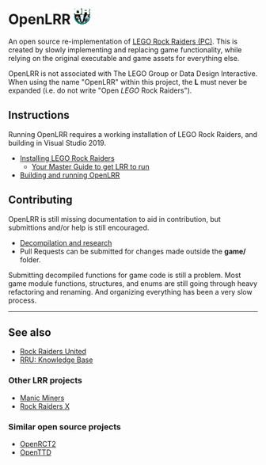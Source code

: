 # OpenLRR ![app icon](resources/logo/icon.png)

An open source re-implementation of [LEGO Rock Raiders (PC)][Wikipedia_LRR]. This is created by slowly implementing and replacing game functionality, while relying on the original executable and game assets for everything else.

OpenLRR is not associated with The LEGO Group or Data Design Interactive. When using the name "OpenLRR" within this project, the **L** must never be expanded (i.e. do not write "Open _LEGO_ Rock Raiders").


## Instructions

Running OpenLRR requires a working installation of LEGO Rock Raiders, and building in Visual Studio 2019.

* [Installing LEGO Rock Raiders][Wiki_RunningLRR]
    * [Your Master Guide to get LRR to run][Guide_Master]
* [Building and running OpenLRR][Wiki_RunningOpenLRR]


## Contributing

OpenLRR is still missing documentation to aid in contribution, but submittions and/or help is still encouraged.

* [Decompilation and research][Wiki_Decompiling]
* Pull Requests can be submitted for changes made outside the **game/** folder.

Submitting decompiled functions for game code is still a problem. Most game module functions, structures, and enums are still going through heavy refactoring and renaming. And organizing everything has been a very slow process.



***

## See also

* [Rock Raiders United][Page_RRU]
* [RRU: Knowledge Base][Page_RRUKB]

### Other LRR projects

* [Manic Miners][Project_ManicMiners]
* [Rock Raiders X][Project_RRX]

### Similar open source projects

* [OpenRCT2][Project_OpenRCT2]
* [OpenTTD][Project_OpenTTD]



<!-- REFERENCES -->

[Page_RRU]: <https://rockraidersunited.com/> "Rock Raiders United"
[Page_RRUKB]: <https://kb.rockraidersunited.com/Main_Page> "Rock Raiders United: Knowledge Base"

[Project_ManicMiners]: <https://manicminers.baraklava.com/> "Manic Miners: The Rock Raiders remake"
[Project_RRX]: <https://rockraidersx.com/> "Rock Raiders X - Rock Raiders recreated"

[Project_OpenRCT2]: <https://github.com/OpenRCT2/OpenRCT2> "An open source re-implementation of RollerCoaster Tycoon 2"
[Project_OpenTTD]: <https://github.com/OpenTTD/OpenTTD> "An open source simulation game based upon Transport Tycoon Deluxe"

[Wikipedia_LRR]: <https://wikipedia.org/wiki/Lego_Rock_Raiders_%28video_game%29> "Wikipedia: LEGO Rock Raiders (PC)"
[Guide_Master]: <https://rockraidersunited.com/guides/your-master-guide-to-get-lrr-to-run-r12/> "Your Master Guide to get LRR to run"
[Guide_MusicFix]: <https://rockraidersunited.com/guides/lrr-music-without-cd-fix-r11/> "Rock Raiders Music without CD Fix"

[Wiki_RunningLRR]: <https://github.com/trigger-segfault/OpenLRR/wiki/Running-LEGO-Rock-Raiders> "OpenLRR Wiki: Running LEGO Rock Raiders"
[Wiki_RunningOpenLRR]: <https://github.com/trigger-segfault/OpenLRR/wiki/Running-LEGO-Rock-Raiders> "OpenLRR Wiki: Running OpenLRR"
[Wiki_Decompiling]: <https://github.com/trigger-segfault/OpenLRR/wiki/Decompiling-LEGO-Rock-Raiders> "OpenLRR Wiki: Decompiling LEGO Rock Raiders"
